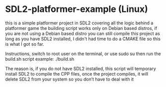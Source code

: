 # SDL2-platformer-example (Linux)
this is a simple platformer project in SDL2 covering all the logic behind a platformer game
the building script works only on Debian based distros, if you are not using a Debian based distro
you can still compile this project as long as you have SDL2 installed, I didn't had time to do a CMAKE file
so this is what I got so far.

Instructions, switch to root user on the terminal, or use sudo su
then run the build.sh script example: 
./build.sh

The reason is, if you do not have SDL2 installed, this script will temporary install SDL2
to compile the CPP files, once the project compiles, it will delete SDL2 from your system so you don’t have to deal with it
